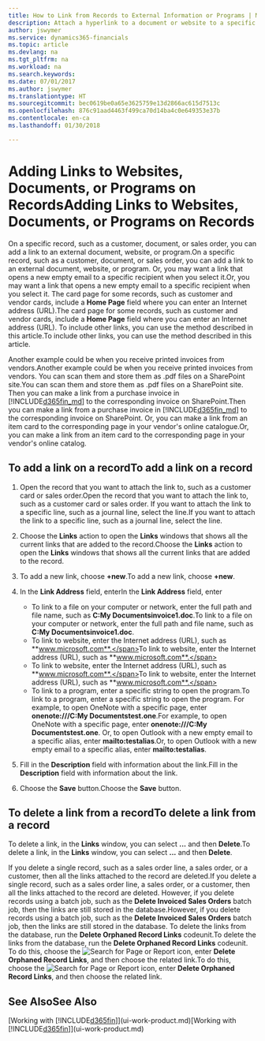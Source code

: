 ```yaml
---
title: How to Link from Records to External Information or Programs | Microsoft Docs
description: Attach a hyperlink to a document or website to a specific record, such as a customer or document.
author: jswymer
ms.service: dynamics365-financials
ms.topic: article
ms.devlang: na
ms.tgt_pltfrm: na
ms.workload: na
ms.search.keywords: 
ms.date: 07/01/2017
ms.author: jswymer
ms.translationtype: HT
ms.sourcegitcommit: bec0619be0a65e3625759e13d2866ac615d7513c
ms.openlocfilehash: 876c91aad4463f499ca70d14ba4c0e649353e37b
ms.contentlocale: en-ca
ms.lasthandoff: 01/30/2018

---
```

# <a name="adding-links-to-websites-documents-or-programs-on-records"></a><span data-ttu-id="9e5fd-103">Adding Links to Websites, Documents, or Programs on Records</span><span class="sxs-lookup"><span data-stu-id="9e5fd-103">Adding Links to Websites, Documents, or Programs on Records</span></span>
<span data-ttu-id="9e5fd-104">On a specific record, such as a customer, document, or sales order, you can add a link to an external document, website, or program.</span><span class="sxs-lookup"><span data-stu-id="9e5fd-104">On a specific record, such as a customer, document, or sales order, you can add a link to an external document, website, or program.</span></span> <span data-ttu-id="9e5fd-105">Or, you may want a link that opens a new empty email to a specific recipient when you select it.</span><span class="sxs-lookup"><span data-stu-id="9e5fd-105">Or, you may want a link that opens a new empty email to a specific recipient when you select it.</span></span> <span data-ttu-id="9e5fd-106">The card page for some records, such as customer and vendor cards, include a **Home Page** field where you can enter an Internet address (URL).</span><span class="sxs-lookup"><span data-stu-id="9e5fd-106">The card page for some records, such as customer and vendor cards, include a **Home Page** field where you can enter an Internet address (URL).</span></span> <span data-ttu-id="9e5fd-107">To include other links, you can use the method described in this article.</span><span class="sxs-lookup"><span data-stu-id="9e5fd-107">To include other links, you can use the method described in this article.</span></span>

<span data-ttu-id="9e5fd-108">Another example could be when you receive printed invoices from vendors.</span><span class="sxs-lookup"><span data-stu-id="9e5fd-108">Another example could be when you receive printed invoices from vendors.</span></span> <span data-ttu-id="9e5fd-109">You can scan them and store them as .pdf files on a SharePoint site.</span><span class="sxs-lookup"><span data-stu-id="9e5fd-109">You can scan them and store them as .pdf files on a SharePoint site.</span></span> <span data-ttu-id="9e5fd-110">Then you can make a link from a purchase invoice in [!INCLUDE[d365fin_md](includes/d365fin_md.md)] to the corresponding invoice on  SharePoint.</span><span class="sxs-lookup"><span data-stu-id="9e5fd-110">Then you can make a link from a purchase invoice in [!INCLUDE[d365fin_md](includes/d365fin_md.md)] to the corresponding invoice on  SharePoint.</span></span> <span data-ttu-id="9e5fd-111">Or, you can make a link from an item card to the corresponding page in your vendor's online catalogue.</span><span class="sxs-lookup"><span data-stu-id="9e5fd-111">Or, you can make a link from an item card to the corresponding page in your vendor's online catalog.</span></span>

## <a name="to-add-a-link-on-a-record"></a><span data-ttu-id="9e5fd-112">To add a link on a record</span><span class="sxs-lookup"><span data-stu-id="9e5fd-112">To add a link on a record</span></span>   

1.  <span data-ttu-id="9e5fd-113">Open the record that you want to attach the link to, such as a customer card or sales order.</span><span class="sxs-lookup"><span data-stu-id="9e5fd-113">Open the record that you want to attach the link to, such as a customer card or sales order.</span></span> <span data-ttu-id="9e5fd-114">If you want to attach the link to a specific line, such as a journal line, select the line.</span><span class="sxs-lookup"><span data-stu-id="9e5fd-114">If you want to attach the link to a specific line, such as a journal line, select the line.</span></span>  

2.  <span data-ttu-id="9e5fd-115">Choose the **Links** action to open the **Links** windows that shows all the current links that are added to the record.</span><span class="sxs-lookup"><span data-stu-id="9e5fd-115">Choose the **Links** action to open the **Links** windows that shows all the current links that are added to the record.</span></span>

3. <span data-ttu-id="9e5fd-116">To add a new link, choose **+new**.</span><span class="sxs-lookup"><span data-stu-id="9e5fd-116">To add a new link, choose **+new**.</span></span>

4.  <span data-ttu-id="9e5fd-117">In the **Link Address** field, enter</span><span class="sxs-lookup"><span data-stu-id="9e5fd-117">In the **Link Address** field, enter</span></span>

    -   <span data-ttu-id="9e5fd-118">To link to a file on your computer or network, enter the full path and file name, such as  **C:My Documentsinvoice1.doc**.</span><span class="sxs-lookup"><span data-stu-id="9e5fd-118">To link to a file on your computer or network, enter the full path and file name, such as  **C:My Documentsinvoice1.doc**.</span></span>
    -   <span data-ttu-id="9e5fd-119">To link to website, enter the Internet address (URL), such as **www.microsoft.com**.</span><span class="sxs-lookup"><span data-stu-id="9e5fd-119">To link to website, enter the Internet address (URL), such as **www.microsoft.com**.</span></span>
    -   <span data-ttu-id="9e5fd-120">To link to website, enter the Internet address (URL), such as **www.microsoft.com**.</span><span class="sxs-lookup"><span data-stu-id="9e5fd-120">To link to website, enter the Internet address (URL), such as **www.microsoft.com**.</span></span>
    -   <span data-ttu-id="9e5fd-121">To link to a program, enter a specific string to open the program.</span><span class="sxs-lookup"><span data-stu-id="9e5fd-121">To link to a program, enter a specific string to open the program.</span></span> <span data-ttu-id="9e5fd-122">For example, to open OneNote with a specific page, enter **onenote:///C:My Documentstest.one**.</span><span class="sxs-lookup"><span data-stu-id="9e5fd-122">For example, to open OneNote with a specific page, enter **onenote:///C:My Documentstest.one**.</span></span> <span data-ttu-id="9e5fd-123">Or, to open Outlook with a new empty email to a specific alias, enter **mailto:testalias**.</span><span class="sxs-lookup"><span data-stu-id="9e5fd-123">Or, to open Outlook with a new empty email to a specific alias, enter **mailto:testalias**.</span></span>  

5.  <span data-ttu-id="9e5fd-124">Fill in the **Description** field with information about the link.</span><span class="sxs-lookup"><span data-stu-id="9e5fd-124">Fill in the **Description** field with information about the link.</span></span>  

6.  <span data-ttu-id="9e5fd-125">Choose the **Save** button.</span><span class="sxs-lookup"><span data-stu-id="9e5fd-125">Choose the **Save** button.</span></span>  

## <a name="to-delete-a-link-from-a-record"></a><span data-ttu-id="9e5fd-126">To delete a link from a record</span><span class="sxs-lookup"><span data-stu-id="9e5fd-126">To delete a link from a record</span></span>  

<span data-ttu-id="9e5fd-127">To delete a link, in the **Links** window, you can select **...** and then **Delete**.</span><span class="sxs-lookup"><span data-stu-id="9e5fd-127">To delete a link, in the **Links** window, you can select **...** and then **Delete**.</span></span>

<span data-ttu-id="9e5fd-128">If you delete a single record, such as a sales order line, a sales order, or a customer, then all the links attached to the record are deleted.</span><span class="sxs-lookup"><span data-stu-id="9e5fd-128">If you delete a single record, such as a sales order line, a sales order, or a customer, then all the links attached to the record are deleted.</span></span> <span data-ttu-id="9e5fd-129">However, if you delete records using a batch job, such as the **Delete Invoiced Sales Orders** batch job, then the links are still stored in the database.</span><span class="sxs-lookup"><span data-stu-id="9e5fd-129">However, if you delete records using a batch job, such as the **Delete Invoiced Sales Orders** batch job, then the links are still stored in the database.</span></span> <span data-ttu-id="9e5fd-130">To delete the links from the database, run the **Delete Orphaned Record Links** codeunit.</span><span class="sxs-lookup"><span data-stu-id="9e5fd-130">To delete the links from the database, run the **Delete Orphaned Record Links** codeunit.</span></span> <span data-ttu-id="9e5fd-131">To do this, choose the ![Search for Page or Report](media/ui-search/search_small.png "Search for Page or Report icon") icon, enter **Delete Orphaned Record Links**, and then choose the related link.</span><span class="sxs-lookup"><span data-stu-id="9e5fd-131">To do this, choose the ![Search for Page or Report](media/ui-search/search_small.png "Search for Page or Report icon") icon, enter **Delete Orphaned Record Links**, and then choose the related link.</span></span>   

<!-- ### To run delete orphaned record links  

1.  Choose the ![Search for Page or Report](media/ui-search/search_small.png "Search for Page or Report icon") icon, enter **Data Deletion**, and then choose the related link.  

2.  On the **Data Deletion** page, choose **Tasks**, and then choose **Delete Orphaned Record Links**.  -->

## <a name="see-also"></a><span data-ttu-id="9e5fd-132">See Also</span><span class="sxs-lookup"><span data-stu-id="9e5fd-132">See Also</span></span>  
<span data-ttu-id="9e5fd-133">[Working with [!INCLUDE[d365fin](includes/d365fin_md.md)]](ui-work-product.md)</span><span class="sxs-lookup"><span data-stu-id="9e5fd-133">[Working with [!INCLUDE[d365fin](includes/d365fin_md.md)]](ui-work-product.md)</span></span>  

